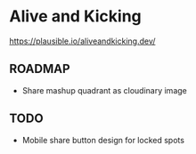 # Alive and Kicking

https://plausible.io/aliveandkicking.dev/

## ROADMAP

- Share mashup quadrant as cloudinary image

## TODO

- Mobile share button design for locked spots
